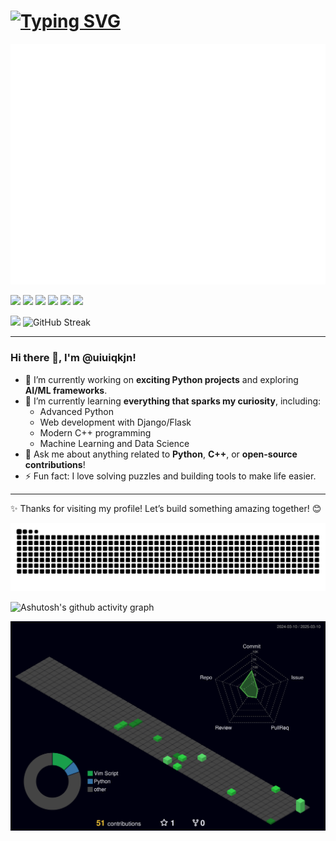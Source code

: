 # <a href="https://git.io/typing-svg"><img src="https://readme-typing-svg.herokuapp.com?font=Fira+Code&pause=1000&width=435&lines=Welcome+to+my+GitHub!+%F0%9F%91%8B" alt="Typing SVG" /></a>

![Metrics](./github-metrics.svg)


![](https://img.shields.io/badge/GitHub-100000?style=for-the-badge&logo=github&logoColor=white)  ![](https://img.shields.io/badge/Python-3776AB?style=for-the-badge&logo=python&logoColor=white)  ![](https://img.shields.io/badge/C%2B%2B-00599C?style=for-the-badge&logo=c%2B%2B&logoColor=white)    ![](https://img.shields.io/badge/Flask-000000?style=for-the-badge&logo=flask&logoColor=white)   ![](https://img.shields.io/badge/Numpy-013243?style=for-the-badge&logo=numpy&logoColor=white)   ![](https://img.shields.io/badge/Pandas-150458?style=for-the-badge&logo=pandas&logoColor=white)  

![](https://github-readme-stats.vercel.app/api/top-langs/?username=uiuiqkjn&layout=compact&theme=transparent) ![GitHub Streak](https://streak-stats.demolab.com/?user=uiuiqkjn&theme=dark)



 
---



### Hi there 👋, I'm @uiuiqkjn!

- 🔭 I’m currently working on **exciting Python projects** and exploring **AI/ML frameworks**.  
- 🌱 I’m currently learning **everything that sparks my curiosity**, including:  
  - Advanced Python  
  - Web development with Django/Flask  
  - Modern C++ programming  
  - Machine Learning and Data Science  
- 💬 Ask me about anything related to **Python**, **C++**, or **open-source contributions**!  
- ⚡ Fun fact: I love solving puzzles and building tools to make life easier.

---

✨ Thanks for visiting my profile! Let’s build something amazing together! 😊


<picture>
  <source media="(prefers-color-scheme: dark)" srcset="https://raw.githubusercontent.com/uiuiqkjn/uiuiqkjn/output/github-contribution-grid-snake-dark.svg">
  <source media="(prefers-color-scheme: light)" srcset="https://raw.githubusercontent.com/uiuiqkjn/uiuiqkjn/output/github-contribution-grid-snake.svg">
  <img alt="github contribution grid snake animation" src="https://raw.githubusercontent.com/uiuiqkjn/uiuiqkjn/output/github-contribution-grid-snake.svg">
</picture>

![Ashutosh's github activity graph](https://github-readme-activity-graph.vercel.app/graph?username=uiuiqkjn&theme=react-dark)

![](./profile-3d-contrib/profile-night-green.svg)

